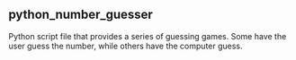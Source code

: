 ## python_number_guesser

Python script file that provides a series of guessing games. Some have the user guess the number, while others have the computer guess. 
